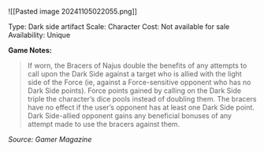![[Pasted image 20241105022055.png]]

Type: Dark side artifact
Scale: Character
Cost: Not available for sale
Availability: Unique

**Game Notes:**
> If worn, the Bracers of Najus double the benefits of any attempts to call upon the Dark Side against a target who is allied with the light side of the Force (ie, against a Force-sensitive opponent who has no Dark Side points). Force points gained by calling on the Dark Side triple the character’s dice pools instead of doubling them. The bracers have no effect if the user’s opponent has at least one Dark Side point. Dark Side-allied opponent gains any beneficial bonuses of any attempt made to use the bracers against them.

*Source: Gamer Magazine*